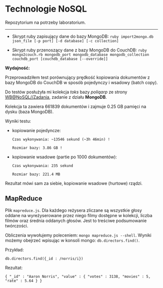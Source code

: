 Technologie NoSQL
=================

Repozytorium na potrzeby laboratorium.

---------------------

* Skrypt ruby zapisujący dane do bazy MongoDB:
`ruby import2mongo.db json_file [-p port] [-d database] [-c collection]`

* Skrypt ruby przenoszący dane z bazy MongoDB do CouchDB:
`ruby mongo2couch.rb mongodb_port mongodb_database mongodb_collection couchdb_port [couchdb_database [--override]]`

 **Wydajność:**

 Przeprowadziłem test porównujący prędkość kopiowania dokumentów z bazy MongoDB do CouchDB w sposób pojedynczy i wsadowy (batch copy).

 Do testów posłużyła mi kolekcja *toks* bazy *poliqarp* ze strony [WB@NoSQL//Zadania](http://wbzyl.inf.ug.edu.pl/nosql/zadania), zadanie z działu **MongoDB**.

 Kolekcja ta zawiera 661839 dokumentów i zajmuje 0.25 GB pamięci na dysku (baza MongoDB).

 Wyniki testu:

 * kopiowanie pojedyncze:
 
     `Czas wykonywania: ~13546 sekund (~3h 46min) !`

     `Rozmiar bazy: 3.86 GB !`

 * kopiowanie wsadowe (partie po 1000 dokumentów):

     `Czas wykonywania: 235 sekund`

     `Rozmiar bazy: 221.4 MB`

 Rezultat mówi sam za siebie, kopiowanie wsadowe (hurtowe) rządzi.

MapReduce
---------

Plik `mapreduce.js`. Dla każdego reżysera zliczane są wszystkie głosy oddane na  wyreżyserowane przez niego filmy dostępne w kolekcji, liczba filmów oraz średnia oddanych głosów. Jest to treściwe podsumowanie twórczości.

Obliczenia wywołujemy poleceniem: `mongo mapreduce.js --shell`. Wyniki możemy obejrzeć wpisując w konsoli mongo: `db.directors.find()`.

Przykład:

`db.directors.find({_id : /norris/i})`

Rezultat:

`{ "_id" : "Aaron Norris", "value" : { "votes" : 3138, "movies" : 5, "rate" : 5.64 } }`